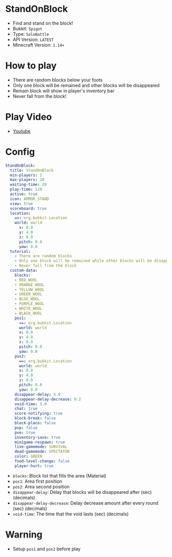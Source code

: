# StandOnBlock
- Find and stand on the block!
- Bukkit: `Spigot`
- Type: `SoloBattle`
- API Version: `LATEST`
- Minecraft Version: `1.14+`



# How to play
- There are random blocks below your foots
- Only one block will be remained and other blocks will be disappeared
- Remain block will show in player's inventory bar
- Never fall from the block!



# Play Video
- [Youtube](https://youtu.be/1-kPChBkEio)



# Config
```yaml
StandOnBlock:
  title: StandOnBlock
  min-players: 2
  max-players: 10
  waiting-time: 20
  play-time: 120
  active: true
  icon: ARMOR_STAND
  view: true
  scoreboard: true
  location:
    ==: org.bukkit.Location
    world: world
      x: 0.0
      y: 4.0
      z: 0.0
      pitch: 0.0
      yaw: 0.0
  tutorial: 
    - There are random blocks
    - Only one block will be remained while other blocks will be disappeared
    - Never fall from the block
  custom-data:
    blocks:
    - RED_WOOL
    - ORANGE_WOOL
    - YELLOW_WOOL
    - GREEN_WOOL
    - BLUE_WOOL
    - PURPLE_WOOL
    - WHITE_WOOL
    - BLACK_WOOL
    pos1:
      ==: org.bukkit.Location
      world: world
      x: 0.0
      y: 4.0
      z: 0.0
      pitch: 0.0
      yaw: 0.0
    pos2:
      ==: org.bukkit.Location
      world: world
      x: 0.0
      y: 4.0
      z: 0.0
      pitch: 0.0
      yaw: 0.0
    disappear-delay: 5.0
    disappear-delay-decrease: 0.2
    void-time: 3.0
    chat: true
    score-notifying: true
    block-break: false
    block-place: false
    pvp: false
    pve: true
    inventory-save: true
    minigame-respawn: true
    live-gamemode: SURVIVAL
    dead-gamemode: SPECTATOR
    color: GREEN
    food-level-change: false
    player-hurt: true
```
- `blocks`: Block list that fills the area (Material)
- `pos1`: Area first position
- `pos2`: Area second position
- `disappear-delay`: Delay that blocks will be disappeared after (sec) (decimals)
- `disappear-delay-decrease`: Delay decrease amount after every round (sec) (decimals)
- `void-time`: The time that the void lasts (sec) (decimals)




# Warning
- Setup `pos1` and `pos2` before play